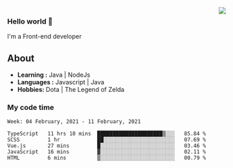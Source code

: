 <img align='right' src="https://github-readme-stats.vercel.app/api?username=jumodada&show_icons=true&theme=vue">

### Hello world 👋

I'm a Front-end developer 
    
## About
-  **Learning :** Java | NodeJs
-  **Languages :** Javascript | Java
-  **Hobbies:** Dota | The Legend of Zelda

### My code time

<!--START_SECTION:waka-->
```text
Week: 04 February, 2021 - 11 February, 2021

TypeScript   11 hrs 10 mins  █████████████████████▒░░░   85.84 % 
SCSS         1 hr            ██░░░░░░░░░░░░░░░░░░░░░░░   07.69 % 
Vue.js       27 mins         █░░░░░░░░░░░░░░░░░░░░░░░░   03.46 % 
JavaScript   16 mins         ▓░░░░░░░░░░░░░░░░░░░░░░░░   02.11 % 
HTML         6 mins          ▒░░░░░░░░░░░░░░░░░░░░░░░░   00.79 % 
```
<!--END_SECTION:waka-->
